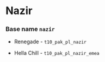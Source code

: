 
# Nazir   
### Base name `nazir`

 - Renegade - `t10_pak_pl_nazir`

 - Hella Chill - `t10_pak_pl_nazir_emea`